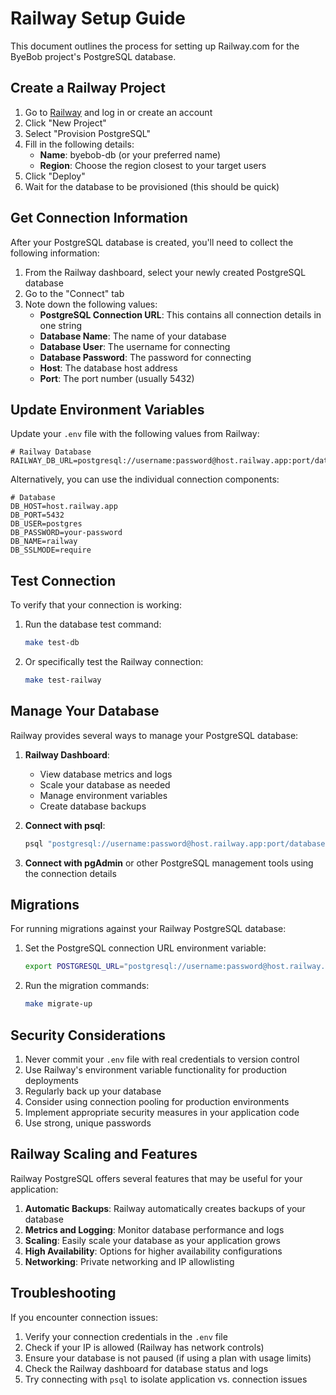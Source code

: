 # Railway Setup Guide

This document outlines the process for setting up Railway.com for the ByeBob project's PostgreSQL database.

## Create a Railway Project

1. Go to [Railway](https://railway.app/) and log in or create an account
2. Click "New Project"
3. Select "Provision PostgreSQL"
4. Fill in the following details:
   - **Name**: byebob-db (or your preferred name)
   - **Region**: Choose the region closest to your target users
5. Click "Deploy"
6. Wait for the database to be provisioned (this should be quick)

## Get Connection Information

After your PostgreSQL database is created, you'll need to collect the following information:

1. From the Railway dashboard, select your newly created PostgreSQL database
2. Go to the "Connect" tab
3. Note down the following values:
   - **PostgreSQL Connection URL**: This contains all connection details in one string
   - **Database Name**: The name of your database
   - **Database User**: The username for connecting
   - **Database Password**: The password for connecting
   - **Host**: The database host address
   - **Port**: The port number (usually 5432)

## Update Environment Variables

Update your `.env` file with the following values from Railway:

```
# Railway Database
RAILWAY_DB_URL=postgresql://username:password@host.railway.app:port/database
```

Alternatively, you can use the individual connection components:

```
# Database
DB_HOST=host.railway.app
DB_PORT=5432
DB_USER=postgres
DB_PASSWORD=your-password
DB_NAME=railway
DB_SSLMODE=require
```

## Test Connection

To verify that your connection is working:

1. Run the database test command:
   ```bash
   make test-db
   ```
   
2. Or specifically test the Railway connection:
   ```bash
   make test-railway
   ```

## Manage Your Database

Railway provides several ways to manage your PostgreSQL database:

1. **Railway Dashboard**:
   - View database metrics and logs
   - Scale your database as needed
   - Manage environment variables
   - Create database backups

2. **Connect with psql**:
   ```bash
   psql "postgresql://username:password@host.railway.app:port/database"
   ```

3. **Connect with pgAdmin** or other PostgreSQL management tools using the connection details

## Migrations

For running migrations against your Railway PostgreSQL database:

1. Set the PostgreSQL connection URL environment variable:
   ```bash
   export POSTGRESQL_URL="postgresql://username:password@host.railway.app:port/database"
   ```

2. Run the migration commands:
   ```bash
   make migrate-up
   ```

## Security Considerations

1. Never commit your `.env` file with real credentials to version control
2. Use Railway's environment variable functionality for production deployments
3. Regularly back up your database
4. Consider using connection pooling for production environments
5. Implement appropriate security measures in your application code
6. Use strong, unique passwords

## Railway Scaling and Features

Railway PostgreSQL offers several features that may be useful for your application:

1. **Automatic Backups**: Railway automatically creates backups of your database
2. **Metrics and Logging**: Monitor database performance and logs
3. **Scaling**: Easily scale your database as your application grows
4. **High Availability**: Options for higher availability configurations
5. **Networking**: Private networking and IP allowlisting

## Troubleshooting

If you encounter connection issues:

1. Verify your connection credentials in the `.env` file
2. Check if your IP is allowed (Railway has network controls)
3. Ensure your database is not paused (if using a plan with usage limits)
4. Check the Railway dashboard for database status and logs
5. Try connecting with `psql` to isolate application vs. connection issues 